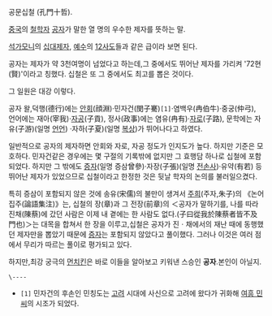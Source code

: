 공문십철 (孔門十哲).

[중국](%EC%A4%91%EA%B5%AD.md)의 [철학자](%EC%B2%A0%ED%95%99%EC%9E%90.md)
[공자](%EA%B3%B5%EC%9E%90.md)가 말한 열 명의 우수한 제자를 뜻하는 말.

[석가모니](%EC%84%9D%EA%B0%80%EB%AA%A8%EB%8B%88.md)의
[십대제자](%EC%8B%AD%EB%8C%80%EC%A0%9C%EC%9E%90.md),
[예수](%EC%98%88%EC%88%98.md)의 [12사도](12%EC%82%AC%EB%8F%84.md)들과 같은 급이라 보면
된다.

공자는 제자가 약 3천여명이 넘었다고 하는데,그 중에서도 뛰어난 제자를 가리켜 '72현(賢)'이라고 칭했다. 십철은 또 그 중에서도 최고를
뽑은 것이다.

그 일원은 대강 이렇다.

공자 왈,덕행(德行)에는
[안회](%EC%95%88%ED%9A%8C.md)(顔淵)·민자건(閔子騫)`[1]`·염백우(冉伯牛)·중궁(仲弓), 언어에는
재아(宰我)·[자공](%EC%9E%90%EA%B3%B5.md)(子貢), 정사(政事)에는
염유(冉有)·[자로](%EC%9E%90%EB%A1%9C.md)(子路), 문학에는 자유(子游)(일명
[언언](%EC%96%B8%EC%96%B8.md)) ·자하(子夏)(일명 [복상](%EB%B3%B5%EC%83%81.md))가
뛰어나다고 하였다.

일반적으로 공자의 제자하면 안회와 자로, 자공 정도가 인지도가 높다. 하지만 기준은 모호하다. 민자건같은 경우에는 몇 구절의 기록밖에 없지만
그 효행담 하나로 십철에 포함되었다. 하지만 그 밖에도 [증자](%EC%A6%9D%EC%9E%90.md)(일명
증삼曾參)·자장(子張)(일명 [전손사](%EC%A0%84%EC%86%90%EC%82%AC.md))·유약(有若) 등 뛰어난 제자가
있었으므로 십철이라고 한정한 것은 뒷날 학자의 논의를 불러일으켰다.

특히 증삼이 포함되지 않은 것에 송유(宋儒)의 불만이 생겨서 [주희](%EC%A3%BC%ED%9D%AC.md)(주자,朱子)의
《논어집주(論語集注)》는, 십철의 장(章)과 그 전장(前章)의 ＜공자가 말하기를, 나를 따라 진채(陳蔡)에 갔던 사람은 이제 내 곁에는 한
사람도 없다.(子曰從我於陳蔡者皆不及門也)＞는 대목을 합쳐서 한 장을 이루고,십철은 공자가 진ㆍ채에서의 재난 때에 동행했던 제자만을 뽑았기
때문에 [증자](%EC%A6%9D%EC%9E%90.md)는 포함되지 않았다고 풀이했다. 그러나 이것은 여러 점에서 무리가 따르는 풀이로
평가되고 있다.

하지만,최강 궁극의 [먼치킨](%EB%A8%BC%EC%B9%98%ED%82%A8.md)은 바로 이들을 알아보고 키워낸 스승인
**공자**.본인이 아닐지.

`\----`

  * `[1]` 민자건의 후손인 민칭도는 [고려](%EA%B3%A0%EB%A0%A4.md) 시대에 사신으로 고려에 왔다가 귀화해 [여흥 민씨](%EC%97%AC%ED%9D%A5%20%EB%AF%BC%EC%94%A8.md)의 시조가 되었다.

